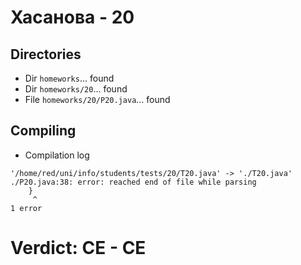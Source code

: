 # Хасанова - 20
## Directories
- Dir `homeworks`... found
- Dir `homeworks/20`... found
- File `homeworks/20/P20.java`... found
## Compiling
- Compilation log
```
'/home/red/uni/info/students/tests/20/T20.java' -> './T20.java'
./P20.java:38: error: reached end of file while parsing
    }
     ^
1 error

```
# Verdict: **CE** - CE
